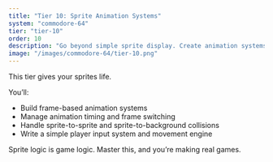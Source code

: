 ```yaml
---
title: "Tier 10: Sprite Animation Systems"
system: "commodore-64"
tier: "tier-10"
order: 10
description: "Go beyond simple sprite display. Create animation systems, collision detection, and even a basic character controller."
image: "/images/commodore-64/tier-10.png"
---
```


This tier gives your sprites life.

You’ll:
- Build frame-based animation systems
- Manage animation timing and frame switching
- Handle sprite-to-sprite and sprite-to-background collisions
- Write a simple player input system and movement engine

Sprite logic is game logic. Master this, and you’re making real games.
